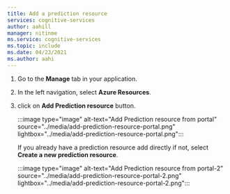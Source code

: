 ```yaml
---
title: Add a prediction resource
services: cognitive-services
author: aahill
manager: nitinme
ms.service: cognitive-services
ms.topic: include 
ms.date: 04/23/2021
ms.author: aahi
---
```


1. Go to the **Manage** tab in your application.
2. In the left navigation, select **Azure Resources**.
3. click on **Add Prediction resource** button.

    :::image type="image" alt-text="Add Prediction resource from portal" source="../media/add-prediction-resource-portal.png" lightbox="../media/add-prediction-resource-portal.png":::
  
    If you already have a prediction resource add directly if not, select **Create a new prediction resource**.
  
    :::image type="image" alt-text="Add Prediction resource from portal-2" source="../media/add-prediction-resource-portal-2.png" lightbox="../media/add-prediction-resource-portal-2.png":::
  
  
